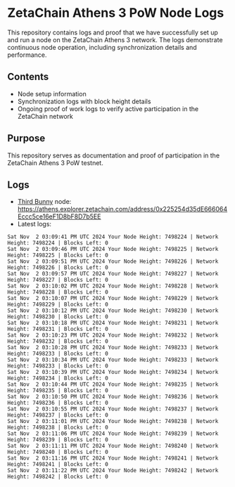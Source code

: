 # ZetaChain Athens 3 PoW Node Logs
This repository contains logs and proof that we have successfully set up and run a node on the ZetaChain Athens 3 network. The logs demonstrate continuous node operation, including synchronization details and performance.

## Contents
- Node setup information
- Synchronization logs with block height details
- Ongoing proof of work logs to verify active participation in the ZetaChain network

## Purpose
This repository serves as documentation and proof of participation in the ZetaChain Athens 3 PoW testnet.

## Logs

- [Third Bunny](https://thirdbunny.xyz/) node: https://athens.explorer.zetachain.com/address/0x225254d35dE666064Eccc5ce16eF1D8bF8D7b5EE
- Latest logs:
```
Sat Nov  2 03:09:41 PM UTC 2024 Your Node Height: 7498224 | Network Height: 7498224 | Blocks Left: 0
Sat Nov  2 03:09:46 PM UTC 2024 Your Node Height: 7498225 | Network Height: 7498225 | Blocks Left: 0
Sat Nov  2 03:09:51 PM UTC 2024 Your Node Height: 7498226 | Network Height: 7498226 | Blocks Left: 0
Sat Nov  2 03:09:57 PM UTC 2024 Your Node Height: 7498227 | Network Height: 7498227 | Blocks Left: 0
Sat Nov  2 03:10:02 PM UTC 2024 Your Node Height: 7498228 | Network Height: 7498228 | Blocks Left: 0
Sat Nov  2 03:10:07 PM UTC 2024 Your Node Height: 7498229 | Network Height: 7498229 | Blocks Left: 0
Sat Nov  2 03:10:12 PM UTC 2024 Your Node Height: 7498230 | Network Height: 7498230 | Blocks Left: 0
Sat Nov  2 03:10:18 PM UTC 2024 Your Node Height: 7498231 | Network Height: 7498231 | Blocks Left: 0
Sat Nov  2 03:10:23 PM UTC 2024 Your Node Height: 7498232 | Network Height: 7498232 | Blocks Left: 0
Sat Nov  2 03:10:28 PM UTC 2024 Your Node Height: 7498233 | Network Height: 7498233 | Blocks Left: 0
Sat Nov  2 03:10:34 PM UTC 2024 Your Node Height: 7498233 | Network Height: 7498233 | Blocks Left: 0
Sat Nov  2 03:10:39 PM UTC 2024 Your Node Height: 7498234 | Network Height: 7498234 | Blocks Left: 0
Sat Nov  2 03:10:44 PM UTC 2024 Your Node Height: 7498235 | Network Height: 7498235 | Blocks Left: 0
Sat Nov  2 03:10:50 PM UTC 2024 Your Node Height: 7498236 | Network Height: 7498236 | Blocks Left: 0
Sat Nov  2 03:10:55 PM UTC 2024 Your Node Height: 7498237 | Network Height: 7498237 | Blocks Left: 0
Sat Nov  2 03:11:01 PM UTC 2024 Your Node Height: 7498238 | Network Height: 7498238 | Blocks Left: 0
Sat Nov  2 03:11:06 PM UTC 2024 Your Node Height: 7498239 | Network Height: 7498239 | Blocks Left: 0
Sat Nov  2 03:11:11 PM UTC 2024 Your Node Height: 7498240 | Network Height: 7498240 | Blocks Left: 0
Sat Nov  2 03:11:16 PM UTC 2024 Your Node Height: 7498241 | Network Height: 7498241 | Blocks Left: 0
Sat Nov  2 03:11:22 PM UTC 2024 Your Node Height: 7498242 | Network Height: 7498242 | Blocks Left: 0
```
